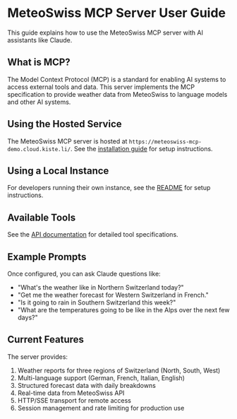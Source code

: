 # MeteoSwiss MCP Server User Guide

This guide explains how to use the MeteoSwiss MCP server with AI assistants like Claude.

## What is MCP?

The Model Context Protocol (MCP) is a standard for enabling AI systems to access external tools and data. This server implements the MCP specification to provide weather data from MeteoSwiss to language models and other AI systems.

## Using the Hosted Service

The MeteoSwiss MCP server is hosted at `https://meteoswiss-mcp-demo.cloud.kiste.li/`. See the [installation guide](/) for setup instructions.

## Using a Local Instance

For developers running their own instance, see the [README](https://github.com/eins78/mcp-server-meteoswiss#running-your-own-instance) for setup instructions.

## Available Tools

See the [API documentation](/docs/architecture/api-design.md) for detailed tool specifications.

## Example Prompts

Once configured, you can ask Claude questions like:

- "What's the weather like in Northern Switzerland today?"
- "Get me the weather forecast for Western Switzerland in French."
- "Is it going to rain in Southern Switzerland this week?"
- "What are the temperatures going to be like in the Alps over the next few days?"

## Current Features

The server provides:

1. Weather reports for three regions of Switzerland (North, South, West)
2. Multi-language support (German, French, Italian, English)
3. Structured forecast data with daily breakdowns
4. Real-time data from MeteoSwiss API
5. HTTP/SSE transport for remote access
6. Session management and rate limiting for production use
